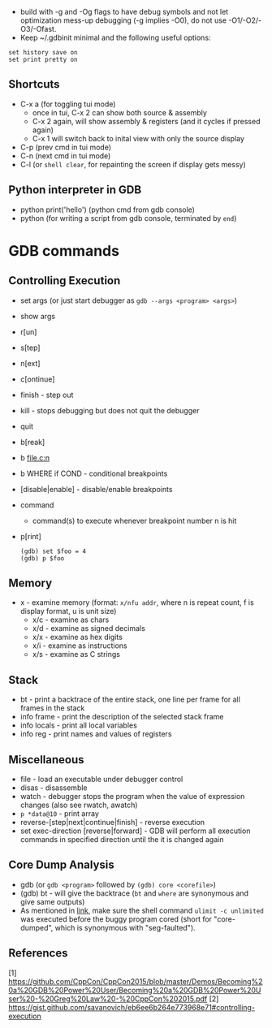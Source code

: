 * build with -g and -Og flags to have debug symbols and not let optimization mess-up debugging (-g implies -O0), do not use -O1/-O2/-O3/-Ofast.
* Keep ~/.gdbinit minimal and the following useful options:
```
set history save on
set print pretty on
```

Shortcuts
---------
- C-x a  (for toggling tui mode)
	* once in tui, C-x 2 can show both source & assembly
	* C-x 2 again, will show assembly & registers (and it cycles if pressed again)
	* C-x 1 will switch back to inital view with only the source display
- C-p  (prev cmd in tui mode)
- C-n  (next cmd in tui mode)
- C-l  (or `shell clear`, for repainting the screen if display gets messy)

Python interpreter in GDB
-------------------------
* python print('hello')  (python cmd from gdb console)
* python  (for writing a script from gdb console, terminated by `end`)

GDB commands
============

Controlling Execution
---------------------
* set args <test1> <test2>  (or just start debugger as `gdb --args <program> <args>`)
* show args
* r[un]

* s[tep]
* n[ext]
* c[ontinue]
* finish - step out
* kill - stops debugging but does not quit the debugger

* quit

* b[reak] <funcname>
* b <file.c:n>
* b WHERE if COND - conditional breakpoints
* [disable|enable] <bn> - disable/enable breakpoints

* command <bn>
	* command(s) to execute whenever breakpoint number n is hit

* p[rint]
	```
	(gdb) set $foo = 4
	(gdb) p $foo
	```

Memory
------
* x - examine memory (format: `x/nfu addr`, where n is repeat count, f is display format, u is unit size)
	* x/c - examine as chars
	* x/d - examine as signed decimals
	* x/x - examine as hex digits
	* x/i - examine as instructions
	* x/s - examine as C strings

Stack
-----
* bt - print a backtrace of the entire stack, one line per frame for all frames in the stack
* info frame - print the description of the selected stack frame
* info locals - print all local variables
* info reg - print names and values of registers

Miscellaneous
-------------
* file <program> - load an executable under debugger control
* disas - disassemble
* watch - debugger stops the program when the value of expression changes (also see rwatch, awatch)
* `p *data@10` - print array
* reverse-[step|next|continue|finish] - reverse execution
* set exec-direction [reverse|forward] - GDB will perform all execution commands in specified direction until the it is changed again


Core Dump Analysis
------------------
* gdb <program> <corefile>  (or `gdb <program>` followed by `(gdb) core <corefile>`)
* (gdb) bt  - will give the backtrace (`bt` and `where` are synonymous and give same outputs)
* As mentioned in [link](https://cxwangyi.wordpress.com/2010/01/08/generate-core-dump-files/),
  make sure the shell command `ulimit -c unlimited` was executed before the buggy program
	cored (short for "core-dumped", which is synonymous with "seg-faulted").

References
----------
[1] https://github.com/CppCon/CppCon2015/blob/master/Demos/Becoming%20a%20GDB%20Power%20User/Becoming%20a%20GDB%20Power%20User%20-%20Greg%20Law%20-%20CppCon%202015.pdf
[2] https://gist.github.com/savanovich/eb6ee6b264e773968e71#controlling-execution

